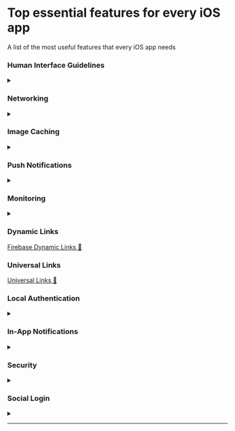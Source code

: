 # Top essential features for every iOS app
A list of the most useful features that every iOS app needs

### Human Interface Guidelines

<details>
 <summary></summary>

<!--START_SECTION:activity--> 

[Designing for iOS 🔗][designingForiOSLink]

<!--END_SECTION:activity-->

</details>

### Networking

<details>
 <summary></summary>

<!--START_SECTION:activity--> 

[Alamofire 🔗][alamofireLink]\
[AFNetworking "Deprecated" 🔗][afNetworkingLink]

<!--END_SECTION:activity-->

</details>

### Image Caching

<details>
 <summary></summary>

<!--START_SECTION:activity--> 

[SDWebImage 🔗][SDWebImageLink]\
[Kingfisher 🔗][kingfisherLink]\
[AsyncImage 📖][asyncImageLink]

<!--END_SECTION:activity-->

</details>

### Push Notifications

<details>
 <summary></summary>

<!--START_SECTION:activity--> 

[Firebase Cloud Messaging (FCM) 📖][fcmLink]

<!--END_SECTION:activity-->

</details>

### Monitoring

<details>
 <summary></summary>

<!--START_SECTION:activity--> 

[Firebase Performance Monitoring 📖][firebasePerformanceMonitoringLink]

<!--END_SECTION:activity-->

</details>

### Dynamic Links
[Firebase Dynamic Links 📖][firebaseDynamicLinksLink]

### Universal Links
[Universal Links 📖][universalLinksLink]

### Local Authentication

<details>
 <summary></summary>

<!--START_SECTION:activity--> 

[Face ID and Touch ID in Swift 📑][faceIDAndTouchIDInSwiftArticleLink]\
[Face ID & Touch ID Usage in App 🎬][faceIDAndTouchIDUsageInAppVideoLink]\
[Logging a User into Your App with Face ID or Touch ID 📖][loggingAUserIntoYourAppWithFaceIDORTouchDocLink]

<!--END_SECTION:activity-->

</details>

### In-App Notifications

<details>
 <summary></summary>

<!--START_SECTION:activity--> 

[NotificationBanner 🔗][notificationBannerLink]

<!--END_SECTION:activity-->

</details>

### Security

<details>
 <summary></summary>

<!--START_SECTION:activity--> 

[KeychainAccess 🔗][keychainAccessLink]

<!--END_SECTION:activity-->

</details>

### Social Login

<details>
 <summary></summary>

<!--START_SECTION:activity--> 

[Sign in with Apple 📑][signInWithAppleArticleLink]

<!--END_SECTION:activity-->

</details>

-------------------------------------------------------------------------------- 

[alamofireLink]: https://github.com/Alamofire/Alamofire
[afNetworkingLink]: https://github.com/AFNetworking/AFNetworking
[SDWebImageLink]: https://github.com/SDWebImage/SDWebImage
[kingfisherLink]: https://github.com/onevcat/Kingfisher
[fcmLink]: https://firebase.google.com/docs/cloud-messaging/ios/client
[firebasePerformanceMonitoringLink]: https://firebase.google.com/docs/perf-mon
[firebaseDynamicLinksLink]: https://firebase.google.com/docs/dynamic-links
[universalLinksLink]: https://developer.apple.com/ios/universal-links/
[faceIDAndTouchIDInSwiftArticleLink]: https://www.advancedswift.com/face-id-touch-id-swift/
[faceIDAndTouchIDUsageInAppVideoLink]: https://www.youtube.com/watch?v=SHmDljfu2lk&ab_channel=iOSAcademy
[loggingAUserIntoYourAppWithFaceIDORTouchDocLink]: https://developer.apple.com/documentation/localauthentication/logging_a_user_into_your_app_with_face_id_or_touch_id
[notificationBannerLink]: https://github.com/Daltron/NotificationBanner
[keychainAccessLink]: https://github.com/kishikawakatsumi/KeychainAccess
[signInWithAppleArticleLink]: https://developer.apple.com/sign-in-with-apple/
[asyncImageLink]: https://developer.apple.com/documentation/swiftui/asyncimage
[designingForiOSLink]: https://developer.apple.com/design/human-interface-guidelines/designing-for-ios
